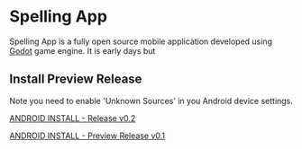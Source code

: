 # Spelling App

Spelling App is a fully open source mobile application developed using [Godot](https://godotengine.org) game engine.
It is early days but 

## Install Preview Release

Note you need to enable 'Unknown Sources' in you Android device settings.

[ANDROID INSTALL - Release v0.2](https://github.com/suzenapp/spelling/releases/download/v0.2/spelling.apk)

[ANDROID INSTALL - Preview Release v0.1](https://github.com/suzenapp/spelling/releases/download/v0.1/spelling.apk)


